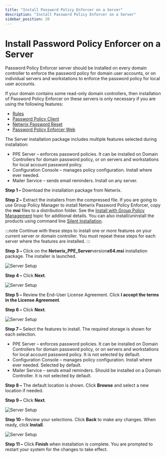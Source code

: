 ```yaml
---
title: "Install Password Policy Enforcer on a Server"
description: "Install Password Policy Enforcer on a Server"
sidebar_position: 20
---
```


# Install Password Policy Enforcer on a Server

Password Policy Enforcer server should be installed on every domain controller to enforce the
password policy for domain user accounts, or on individual servers and workstations to enforce the
password policy for local user accounts.

If your domain contains some read-only domain controllers, then installation of Password Policy
Enforcer on these servers is only necessary if you are using the following features:

- [Rules](/docs/passwordpolicyenforcer/11.0/admin/manage-policies/rules/rules.md)
- [Password Policy Client](/docs/passwordpolicyenforcer/11.0/admin/password-policy-client/password_policy_client.md)
- [Netwrix Password Reset](https://helpcenter.netwrix.com/category/passwordreset)
- [Password Policy Enforcer Web](/docs/passwordpolicyenforcer/11.0/web-overview/web_overview.md)

The Server installation package includes multiple features selected during installation:

- PPE Server – enforces password policies. It can be installed on Domain Controllers for domain
  password policy, or on servers and workstations for local account password policy.
- Configuration Console – manages policy configuration. Install where ever needed.
- Mailer Service – sends email reminders. Install on any server.

**Step 1 –** Download the installation package from Netwrix.

**Step 2 –** Extract the installers from the compressed file. If you are going to use Group Policy
Manager to install Netwrix Password Policy Enforcer, copy the **msi** files to a distribution
folder. See the [Install with Group Policy Management](/docs/passwordpolicyenforcer/11.0/installation/installationgpm.md) topic for additional
details. You can also install/uninstall the products using command line
[Silent Installation](/docs/passwordpolicyenforcer/11.0/admin/command_line_interface.md#silent-installation).

:::note
Continue with these steps to install one or more features on your current server or domain
controller. You must repeat these steps for each server where the features are installed.
:::


**Step 3 –** Click on the **Netwrix_PPE_Server**version**x64.msi** installation package. The
installer is launched.

![Server Setup](/images/passwordpolicyenforcer/11.0/install/serversetup1.webp)

**Step 4 –** Click **Next**.

![Server Setup](/images/passwordpolicyenforcer/11.0/install/serversetup2.webp)

**Step 5 –** Review the End-User License Agreement. Click **I accept the terms in the License
Agreement**.

**Step 6 –** Click **Next**.

![Server Setup](/images/passwordpolicyenforcer/11.0/install/serversetup3.webp)

**Step 7 –** Select the features to install. The required storage is shown for each selection.

- PPE Server – enforces password policies. It can be installed on Domain Controllers for domain
  password policy, or on servers and workstations for local account password policy. It is not
  selected by default.
- Configuration Console – manages policy configuration. Install where ever needed. Selected by
  default.
- Mailer Service – sends email reminders. Should be installed on a Domain Controller. It is not
  selected by default.

**Step 8 –** The default location is shown. Click **Browse** and select a new location if needed.

**Step 9 –** Click **Next**.

![Server Setup](/images/passwordpolicyenforcer/11.0/install/serversetup4.webp)

**Step 10 –** Review your selections. Click **Back** to make any changes. When ready, click
**Install**.

![Server Setup](/images/passwordpolicyenforcer/11.0/install/serversetup5.webp)

**Step 11 –** Click **Finish** when installation is complete. You are prompted to restart your
system for the changes to take effect.
